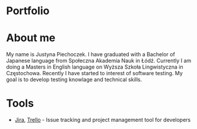 # Portfolio

# About me

My name is Justyna Piechoczek. I have graduated with a Bachelor of Japanese language from Społeczna Akademia Nauk in Łódź. Currently I am doing a Masters in English language on Wyższa Szkoła Lingwistyczna in Częstochowa. Recently I have started to interest of software testing. My goal is to develop testing knowlage and technical skills. 

# Tools

* [Jira](https://www.atlassian.com/software/jira), [Trello](https://trello.com/) - Issue tracking and project management tool for developers
